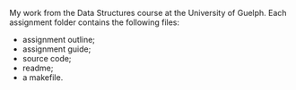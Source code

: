 My work from the Data Structures course at the University of Guelph. Each assignment folder contains the following files:
- assignment outline;
- assignment guide;
- source code;
- readme;
- a makefile.
